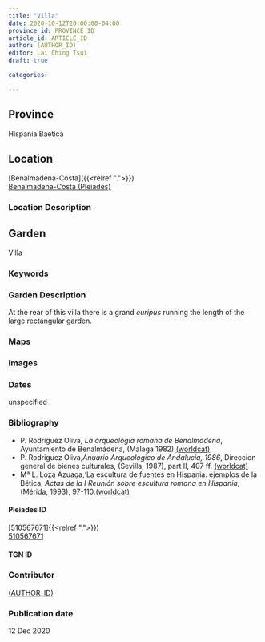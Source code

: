```yaml
---
title: "Villa"
date: 2020-10-12T20:00:00-04:00
province_id: PROVINCE_ID
article_id: ARTICLE_ID
author: (AUTHOR_ID)
editor: Lai Ching Tsui
draft: true

categories:

---
```


## Province
Hispania Baetica

<!--### Province Description-->

<!-- DESCRIPTION -->


## Location

[Benalmadena-Costa]({{<relref ".">}}) \
[Benalmadena-Costa (Pleiades)](https://pleiades.stoa.org/places/510567671)

### Location Description

<!--## Sublocation-->

<!--
[AREA WITHIN LOCATION, LIKE “PALATINE HILL”](GEOREFERENCE LINK)
A sublocation is any area larger than an individual garden, but located within a location. I would always try to include a link to a controlled vocabulary here if possible. This ID may well be different from the Garden ID, e.g., Pompeii versus a Garden in one of the houses which has its own Pleiades ID.
-->

<!--### Sublocation Description-->

<!-- DESCRIPTION -->

## Garden

Villa

### Keywords

<!-- [no keyword]-->

### Garden Description

At the rear of this villa there is a grand *euripus* running the length of the large rectangular garden.  


### Maps

<!--
{{< figure src="IMG_URL" alt="ALT_TEXT" title="CAPTION" >}}
-->

<!--### Plans-->

<!--
{{< figure src="IMG_URL" alt="ALT_TEXT" title="CAPTION" >}}
-->

### Images

<!--
{{< figure src="IMG_URL" alt="ALT_TEXT" title="CAPTION" >}}
-->


### Dates

unspecified

### Bibliography
* P. Rodriguez Oliva, *La arqueológia romana de Benalmádena*, Ayuntamiento de Benalmádena, (Malaga 1982).[(worldcat)](http://www.worldcat.org/oclc/1123848744)
* P. Rodriguez Oliva,*Anuario Arqueologico de Andalucia, 1986*, Direccion general de bienes culturales, (Sevilla, 1987), part II, 407 ff. [(worldcat)](http://www.worldcat.org/oclc/491540528)
* Mª L. Loza Azuaga,‘La escultura de fuentes en Hispania: ejemplos de la Bética, *Actas de la I Reunión sobre escultura romana en Hispania*, (Mérida, 1993), 97-110.[(worldcat)](http://www.worldcat.org/oclc/884615852)

<!--#### Periodo ID-->

<!-- [PERIODO_ID](https://pleiades.stoa.org/places/PLEIADES_ID) -->

#### Pleiades ID
[510567671]{{<relref ".">}}) \
[510567671](https://pleiades.stoa.org/places/510567671)

#### TGN ID
<!-- [TGN_ID](http://vocab.getty.edu/page/tgn/TGN_ID) -->


### Contributor
[(AUTHOR_ID)](link) <!-- - (ORCID: [xxx](link)) -->

### Publication date
12 Dec 2020
